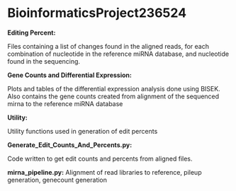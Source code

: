 ﻿# BioinformaticsProject236524

**Editing Percent:**

Files containing a list of changes found in the aligned reads, for each combination of nucleotide in the reference miRNA database, and nucleotide found in the sequencing.

**Gene Counts and Differential Expression:**

Plots and tables of the differential expression analysis done using BISEK. Also contains the gene counts created from alignment of the sequenced mirna to the reference miRNA database

**Utility:**

Utility functions used in generation of edit percents

**Generate_Edit_Counts_And_Percents.py:**

Code written to get edit counts and percents from aligned files.

**mirna_pipeline.py:**
Alignment of read libraries to reference, pileup generation, genecount generation
